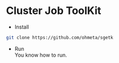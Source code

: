 # Cluster Job ToolKit

* Install
```bash
git clone https://github.com/ohmeta/sgetk
```

* Run  
You know how to run.

